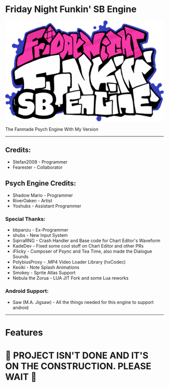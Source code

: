 # Friday Night Funkin' SB Engine
![sbenginelogo](https://raw.githubusercontent.com/StefanBETA2008/SB-Engine-Slike/main/Slike/SB%20Engine%20Slike/Picsart_22-09-03_14-11-52-190.png)

The Fanmade Psych Engine With My Version
_____________________________________

## Credits:
* Stefan2008 - Programmer
* Fearester - Collaborator

## Psych Engine Credits:
* Shadow Mario - Programmer
* RiverOaken - Artist
* Yoshubs - Assistant Programmer

### Special Thanks:
* bbpanzu - Ex-Programmer
* shubs - New Input System
* SqirraRNG - Crash Handler and Base code for Chart Editor's Waveform
* KadeDev - Fixed some cool stuff on Chart Editor and other PRs
* iFlicky - Composer of Psync and Tea Time, also made the Dialogue Sounds
* PolybiusProxy - .MP4 Video Loader Library (hxCodec)
* Keoiki - Note Splash Animations
* Smokey - Sprite Atlas Support
* Nebula the Zorua - LUA JIT Fork and some Lua reworks

### Android Support:
* Saw (M.A. Jigsaw) - All the things needed for this engine to support android
_____________________________________

# Features

# 🚧 PROJECT ISN'T DONE AND IT'S ON THE CONSTRUCTION. PLEASE WAIT 🚧

